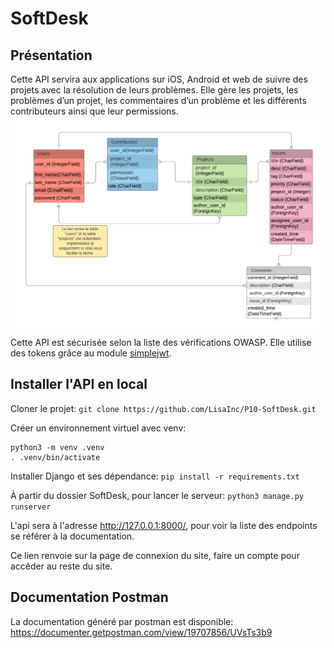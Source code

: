 
# SoftDesk
## Présentation

Cette API servira aux applications sur iOS, Android et web de suivre des projets avec la résolution de leurs problèmes.
Elle gère les projets, les problèmes d’un projet, les commentaires d’un problème et les différents contributeurs ainsi que leur permissions.
![img](schema.png)
Cette API est sécurisée selon la liste des vérifications OWASP. Elle utilise des tokens grâce au module [simplejwt](https://django-rest-framework-simplejwt.readthedocs.io/en/latest/).

## Installer l'API en local

Cloner le projet:
```git clone https://github.com/LisaInc/P10-SoftDesk.git```

Créer un environnement virtuel avec venv:

```
python3 -m venv .venv
. .venv/bin/activate

```

Installer Django et ses dépendance:
```pip install -r requirements.txt```

À partir du dossier SoftDesk, pour lancer le serveur:
```python3 manage.py runserver```

L'api sera à l'adresse http://127.0.0.1:8000/, pour voir la liste des endpoints se référer à la documentation.

Ce lien renvoie sur la page de connexion du site, faire un compte pour accéder au reste du site.

## Documentation Postman
La documentation généré par postman est disponible: https://documenter.getpostman.com/view/19707856/UVsTs3b9
